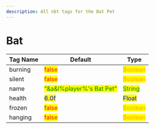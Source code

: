 ```yaml
---
description: All nbt tags for the Bat Pet
---
```



# Bat

| Tag Name     | Default                                                            | Type                                         |
| ------------ | ------------------------------------------------------------------ | -------------------------------------------- |
| burning | <mark style="color:red;">false</mark> | <mark style="color:orange;">Boolean</mark> |
| silent | <mark style="color:red;">false</mark> | <mark style="color:orange;">Boolean</mark> |
| name | <mark style="color:green;">"&a&l%player%'s Bat Pet"</mark> | <mark style="color:green;">String</mark> |
| health | <mark style="color:blue;">6.0f</mark> | <mark style="color:blue;">Float</mark> |
| frozen | <mark style="color:red;">false</mark> | <mark style="color:orange;">Boolean</mark> |
| hanging | <mark style="color:red;">false</mark> | <mark style="color:orange;">Boolean</mark> |
